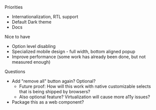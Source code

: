 Priorities
- Internationalization, RTL support
- Default Dark theme
- Docs

Nice to have
- Option level disabling
- Specialized mobile design - full width, bottom aligned popup
- Improve performance (some work has already been done, but not measured enough)

Questions
- Add "remove all" button again? Optional?
  - Future proof: How will this work with native customizable selects that is being shipped by browsers?
  - Also optional feature? Virtualization will cause more a11y issues?
- Package this as a web component?